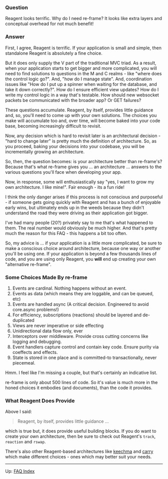 ### Question

Reagent looks terrific.  Why do I need re-frame?  It looks like extra layers and
conceptual overhead for not much benefit!

### Answer 

First, I agree, Reagent is terrific. If your application is small and simple, 
then standalone Reagent is absolutely a fine choice.

But it does only supply the V part of the traditional MVC triad. As a result, when
your application starts to get bigger and more complicated, you will need to 
find solutions to questions in the M and C realms - like "where does the control logic go?".  And, 
"how do I manage state".  And, coordination issues like "How do I put up a spinner
when waiting for the database, and take it down correctly?".  How do I ensure 
efficient view updates?  How do I write my control logic in a way that's testable. 
How should new websocket packets be communicated with the broader app? Or GET failures? 

These questions accumulate. Reagent, by itself,
provides little guidance and, so, you'll need to
come up with your own solutions. The choices you make will accumulate too and,
over time, will become baked into your code base,
becoming increasingly difficult to revisit. 

Now, any decision which is hard to revisit later is an architectural decision - 
"hard to change later" is pretty much the definition of architecture.  So, 
as you proceed, baking your decisions into your codebase, you will be 
incrementally growing an architecture.

So, then, the question becomes: is your architecture better than re-frame's?  Because 
that's what re-frame gives you ... an architecture ... answers to the
various questions you'll face when developing your app.

Now, in response, some will enthusiastically say "yes, I want to grow my own 
architecture. I like mine!". Fair enough - its a fun ride!

I think the only danger arises if this process is not conscious and purposeful - if
someone gets going quickly with Reagent and has a bunch of enjoyable early wins, but
ultimately ends up in the weeds because they didn't understand the road they were driving as
their application got bigger.

I've had many people (20?) privately say to me that's what happened to them. The real
number would obviously be much higher. And that's pretty much the reason for
this FAQ - this happens a bit too often.  

So, my advice is ... if your application is a little more complicated,
be sure to make a conscious choice around architecture, because one way or
another you'll be using one.  If your application is beyond a few thousands lines
of code, and you are using only Reagent, you **will** end up creating your own "alternative re-frame".

### Some Choices Made By re-frame

1. Events are cardinal. Nothing happens without an event. 
2. Events as data  (which means they are loggable, and can be queued, etc)
3. Events are handled async  (A critical decision. Engineered to avoid core.async problems!)
4. For efficiency, subscriptions (reactions) should be layered and de-duplicated
5. Views are never imperative or side effecting
6. Unidirectional data flow only, ever
7. Interceptors over middleware. Provide cross cutting concerns like logging and debugging. 
8. Event handlers capture control and contain key code. Ensure purity via coeffects and effects. 
9. State is stored in one place and is committed-to transactionally, never piecemeal.

Hmm. I feel like I'm missing a couple, but that's certainly an indicative list.

re-frame is only about 500 lines of code.  So it's value is much more in the honed 
choices it embodies (and documents), than the code it provides.

### What Reagent Does Provide

Above I said:
> Reagent, by itself, provides little guidance ...

which is true but, it does provide useful building blocks. If you do want to create 
your own architecture, then be sure to check out Reagent's `track`, `reaction` and `rswap`. 

There's also other Reagent-based architectures like [keechma](https://github.com/keechma/keechma) and 
[carry](https://github.com/metametadata/carry) which make different choices - ones which may 
better suit your needs.

***

Up:  [FAQ Index](README.md)&nbsp;&nbsp;&nbsp;&nbsp;&nbsp;&nbsp;

<!-- START doctoc generated TOC please keep comment here to allow auto update -->
<!-- DON'T EDIT THIS SECTION, INSTEAD RE-RUN doctoc TO UPDATE -->
<!-- END doctoc generated TOC please keep comment here to allow auto update -->
